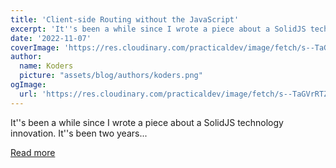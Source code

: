 ```yaml
---
title: 'Client-side Routing without the JavaScript'
excerpt: 'It''s been a while since I wrote a piece about a SolidJS technology innovation. It''s been two years...'
date: '2022-11-07'
coverImage: 'https://res.cloudinary.com/practicaldev/image/fetch/s--TaGVrRTZ--/c_imagga_scale,f_auto,fl_progressive,h_420,q_auto,w_1000/https://dev-to-uploads.s3.amazonaws.com/uploads/articles/6tsoaj9wss1h9ahpll3n.png'
author:
  name: Koders
  picture: "assets/blog/authors/koders.png"
ogImage:
  url: 'https://res.cloudinary.com/practicaldev/image/fetch/s--TaGVrRTZ--/c_imagga_scale,f_auto,fl_progressive,h_420,q_auto,w_1000/https://dev-to-uploads.s3.amazonaws.com/uploads/articles/6tsoaj9wss1h9ahpll3n.png'
---
```


It''s been a while since I wrote a piece about a SolidJS technology innovation. It''s been two years...

[Read more](https://dev.to/this-is-learning/client-side-routing-without-the-javascript-3k1i)
